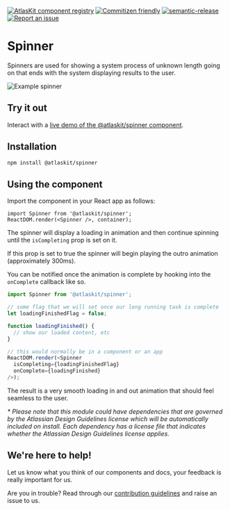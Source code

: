 [![AtlasKit component registry](https://img.shields.io/badge/AtlasKit-components-FF5230.svg)](http://atlaskit.atlassian.com)
[![Commitizen friendly](https://img.shields.io/badge/commitizen-friendly-brightgreen.svg)](http://Commitizen.github.io/cz-cli/)
[![semantic-release](https://img.shields.io/badge/GitHub-semantic_release-ffab00.svg)](https://github.com/semantic-release/semantic-release)
[![Report an issue](https://img.shields.io/badge/Report-an_issue-6554C0.svg)](http://go.atlassian.com/atlaskit-issues)

# Spinner

Spinners are used for showing a system process of unknown length going on that ends with the system displaying results to the user.

![Example spinner](https://i.imgur.com/jd0JSly.gif)

## Try it out

Interact with a [live demo of the @atlaskit/spinner component](https://aui-cdn.atlassian.com/atlaskit/stories/@atlaskit/spinner/3.4.2/).

## Installation

```sh
npm install @atlaskit/spinner
```

## Using the component

Import the component in your React app as follows:

```
import Spinner from '@atlaskit/spinner';
ReactDOM.render(<Spinner />, container);
```

The spinner will display a loading in animation and then continue spinning until the `isCompleting` prop is set on it.

If this prop is set to true the spinner will begin playing the outro animation (approximately 300ms).

You can be notified once the animation is complete by hooking into the `onComplete` callback like so.

```js
import Spinner from '@atlaskit/spinner';

// some flag that we will set once our long running task is complete
let loadingFinishedFlag = false;

function loadingFinished() {
  // show our loaded content, etc
}

// this would normally be in a component or an app
ReactDOM.render(<Spinner
  isCompleting={loadingFinishedFlag}
  onComplete={loadingFinished}
/>);
```

The result is a very smooth loading in and out animation that should feel seamless to the user.

_* Please note that this module could have dependencies that are governed by the Atlassian Design Guidelines license which will be automatically included on install. Each dependency has a license file that indicates whether the Atlassian Design Guidelines license applies._

## We're here to help!

Let us know what you think of our components and docs, your feedback is really important for us.

Are you in trouble? Read through our [contribution guidelines](https://bitbucket.org/atlassian/atlaskit/src/HEAD/CONTRIBUTING.md) and raise an issue to us.

